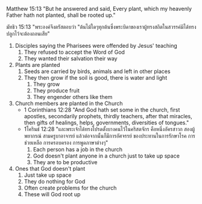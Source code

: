 Matthew 15:13 "But he answered and said, Every plant, which my heavenly Father hath not planted, shall be rooted up."

มัทธิว 15:13 "พระองค์จึงตรัสตอบว่า "ต้นไม้ใดๆทุกต้นซึ่งพระบิดาของเราผู้ทรงสถิตในสวรรค์มิได้ทรงปลูกไว้จะต้องถอนเสีย"

1. Disciples saying the Pharisees were offended by Jesus' teaching
	1. They refused to accept the Word of God
	2. They wanted their salvation their way
2. Plants are planted
   1. Seeds are carried by birds, animals and left in other places
   2. They then grow if the soil is good, there is water and light
      1. They grow
      2. They produce fruit
      3. They engender others like them
3. Church members are planted in the Church
	- 1 Corinthians 12:28 "And God hath set some in the church, first apostles, secondarily prophets, thirdly teachers, after that miracles, then gifts of healings, helps, governments, diversities of tongues."
	- 1โครินธ์ 12:28 "และพระเจ้าได้ทรงโปรดตั้งบางคนไว้ในคริสตจักร คือหนึ่งอัครสาวก สองผู้พยากรณ์ สามครูบาอาจารย์ แล้วต่อจากนั้นก็มีการอัศจรรย์ ของประทานในการรักษาโรค การช่วยเหลือ การครอบครอง การพูดภาษาต่างๆ"
		1. Each person has a job in the church
		2. God doesn't plant anyone in a church just to take up space
		3. They are to be productive
4. Ones that God doesn't plant
   1. Just take up space
   2. They do nothing for God
   3. Often create problems for the church
   4. These will God root up